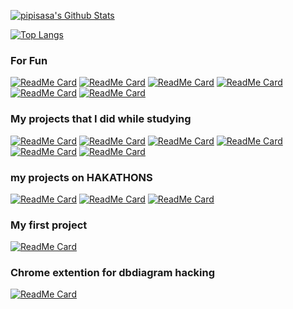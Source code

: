 [<img alt="pipisasa's Github Stats" src="https://github-readme-stats.vercel.app/api?username=pipisasa&show_icons=true&hide_border=true">](https://github.com/pipisasa)

[![Top Langs](https://github-readme-stats.vercel.app/api/top-langs/?username=pipisasa&layout=compact&hide_border=true)](https://github.com/pipisasa)

### For Fun
[![ReadMe Card](https://github-readme-stats.vercel.app/api/pin/?username=pipisasa&repo=labirint_algoritm&hide_border=true)](https://github.com/pipisasa/labirint_algoritm)
[![ReadMe Card](https://github-readme-stats.vercel.app/api/pin/?username=pipisasa&repo=tanks_2.0&hide_border=true)](https://github.com/pipisasa/tanks_2.0)
[![ReadMe Card](https://github-readme-stats.vercel.app/api/pin/?username=pipisasa&repo=tank_canvas&hide_border=true)](https://github.com/pipisasa/tank_canvas)
[![ReadMe Card](https://github-readme-stats.vercel.app/api/pin/?username=pipisasa&repo=feed-the-kittens&hide_border=true)](https://github.com/pipisasa/feed-the-kittens)
[![ReadMe Card](https://github-readme-stats.vercel.app/api/pin/?username=pipisasa&repo=fibonacci&hide_border=true)](https://github.com/pipisasa/fibonacci)
[![ReadMe Card](https://github-readme-stats.vercel.app/api/pin/?username=pipisasa&repo=tic-tac-toe&hide_border=true)](https://github.com/pipisasa/tic-tac-toe)
### My projects that I did while studying
[![ReadMe Card](https://github-readme-stats.vercel.app/api/pin/?username=pipisasa&repo=swapi&hide_border=true)](https://github.com/pipisasa/swapi)
[![ReadMe Card](https://github-readme-stats.vercel.app/api/pin/?username=pipisasa&repo=market-template&hide_border=true)](https://github.com/pipisasa/market-template)
[![ReadMe Card](https://github-readme-stats.vercel.app/api/pin/?username=pipisasa&repo=react-hooks-todo&hide_border=true)](https://github.com/pipisasa/react-hooks-todo)
[![ReadMe Card](https://github-readme-stats.vercel.app/api/pin/?username=pipisasa&repo=simple-shop-api&hide_border=true)](https://github.com/pipisasa/simple-shop-api)
[![ReadMe Card](https://github-readme-stats.vercel.app/api/pin/?username=pipisasa&repo=graphql-todo-api&hide_border=true)](https://github.com/pipisasa/graphql-todo-api)
[![ReadMe Card](https://github-readme-stats.vercel.app/api/pin/?username=pipisasa&repo=react-app-template&hide_border=true)](https://github.com/pipisasa/react-app-template)

### my projects on HAKATHONS
[![ReadMe Card](https://github-readme-stats.vercel.app/api/pin/?username=pipisasa&repo=sep_frontend&hide_border=true)](https://github.com/pipisasa/sep_frontend)
[![ReadMe Card](https://github-readme-stats.vercel.app/api/pin/?username=pipisasa&repo=sep_backend&hide_border=true)](https://github.com/pipisasa/sep_backend)
[![ReadMe Card](https://github-readme-stats.vercel.app/api/pin/?username=pipisasa&repo=sanaripton-frontend&hide_border=true)](https://github.com/pipisasa/sanaripton-frontend)

### My first project 
[![ReadMe Card](https://github-readme-stats.vercel.app/api/pin/?username=pipisasa&repo=the_Bivvi_Hostel_LandingPage&hide_border=true)](https://github.com/pipisasa/the_Bivvi_Hostel_LandingPage)

### Chrome extention for dbdiagram hacking
[![ReadMe Card](https://github-readme-stats.vercel.app/api/pin/?username=pipisasa&repo=dbdiagram-hack&hide_border=true)](https://github.com/pipisasa/dbdiagram-hack)
